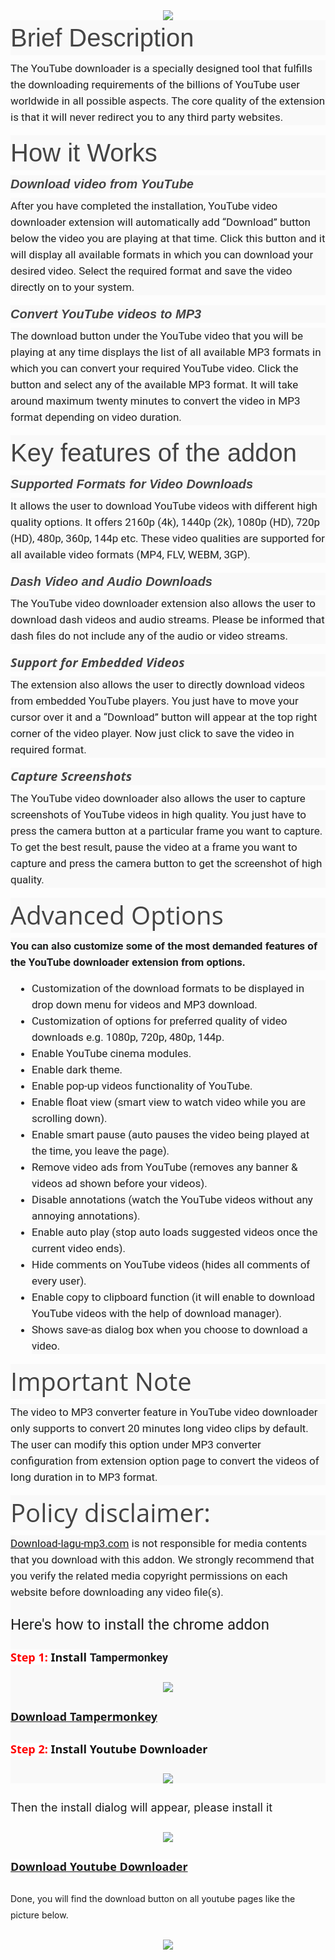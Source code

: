 <div class="separator" style="clear: both; text-align: center;">
<a href="https://1.bp.blogspot.com/-ig8jjShxus8/XB5g2SvNvCI/AAAAAAAAALI/DPoJXOpTKVclknd1GLvxUwg9rww6tSUSwCLcBGAs/s1600/Youtube%2BDownloader%2BAddon.png" imageanchor="1" style="margin-left: 1em; margin-right: 1em;"><img border="0" data-original-height="624" data-original-width="1348" src="https://1.bp.blogspot.com/-ig8jjShxus8/XB5g2SvNvCI/AAAAAAAAALI/DPoJXOpTKVclknd1GLvxUwg9rww6tSUSwCLcBGAs/s1600/Youtube%2BDownloader%2BAddon.png" /></a></div>
<h2 style="background-color: #f9f9f9; box-sizing: inherit; color: #444444; font-family: rajdhani, sans-serif !important; font-size: 2.5rem; font-weight: 400 !important; line-height: 1.4; margin: 0px 0px 0.5rem; padding: 0px; text-rendering: optimizelegibility;">
Brief Description</h2>
<div style="background-color: #f9f9f9; box-sizing: inherit; color: #202121; font-family: Roboto, sans-serif; font-size: 17px; line-height: 26px; margin-bottom: 1rem; padding: 0px; text-rendering: optimizelegibility;">
The YouTube downloader is a specially designed tool that fulfills the downloading requirements of the billions of YouTube user worldwide in all possible aspects. The core quality of the extension is that it will never redirect you to any third party websites.</div>
<h2 style="background-color: #f9f9f9; box-sizing: inherit; color: #444444; font-family: rajdhani, sans-serif !important; font-size: 2.5rem; font-weight: 400 !important; line-height: 1.4; margin: 0px 0px 0.5rem; padding: 0px; text-rendering: optimizelegibility;">
How it Works</h2>
<h5 style="background-color: #f9f9f9; box-sizing: inherit; color: #444444; font-family: rajdhani, sans-serif !important; font-size: 1.25rem; line-height: 1.4; margin: 0px 0px 0.5rem; padding: 0px; text-rendering: optimizelegibility;">
Download video from YouTube</h5>
<div style="background-color: #f9f9f9; box-sizing: inherit; color: #202121; font-family: Roboto, sans-serif; font-size: 17px; line-height: 26px; margin-bottom: 1rem; padding: 0px; text-rendering: optimizelegibility;">
After you have completed the installation, YouTube video downloader extension will automatically add “Download” button below the video you are playing at that time. Click this button and it will display all available formats in which you can download your desired video. Select the required format and save the video directly on to your system.</div>
<h5 style="background-color: #f9f9f9; box-sizing: inherit; color: #444444; font-family: rajdhani, sans-serif !important; font-size: 1.25rem; line-height: 1.4; margin: 0px 0px 0.5rem; padding: 0px; text-rendering: optimizelegibility;">
Convert YouTube videos to MP3</h5>
<div style="background-color: #f9f9f9; box-sizing: inherit; color: #202121; font-family: Roboto, sans-serif; font-size: 17px; line-height: 26px; margin-bottom: 1rem; padding: 0px; text-rendering: optimizelegibility;">
The download button under the YouTube video that you will be playing at any time displays the list of all available MP3 formats in which you can convert your required YouTube video. Click the button and select any of the available MP3 format. It will take around maximum twenty minutes to convert the video in MP3 format depending on video duration.</div>
<h2 style="background-color: #f9f9f9; box-sizing: inherit; color: #444444; font-family: rajdhani, sans-serif !important; font-size: 2.5rem; font-weight: 400 !important; line-height: 1.4; margin: 0px 0px 0.5rem; padding: 0px; text-rendering: optimizelegibility;">
Key features of the addon</h2>
<h5 style="background-color: #f9f9f9; box-sizing: inherit; color: #444444; font-family: rajdhani, sans-serif !important; font-size: 1.25rem; line-height: 1.4; margin: 0px 0px 0.5rem; padding: 0px; text-rendering: optimizelegibility;">
Supported Formats for Video Downloads</h5>
<div style="background-color: #f9f9f9; box-sizing: inherit; color: #202121; font-family: Roboto, sans-serif; font-size: 17px; line-height: 26px; margin-bottom: 1rem; padding: 0px; text-rendering: optimizelegibility;">
It allows the user to download YouTube videos with different high quality options. It offers 2160p (4k), 1440p (2k), 1080p (HD), 720p (HD), 480p, 360p, 144p etc. These video qualities are supported for all available video formats (MP4, FLV, WEBM, 3GP).</div>
<h5 style="background-color: #f9f9f9; box-sizing: inherit; color: #444444; font-family: rajdhani, sans-serif !important; font-size: 1.25rem; line-height: 1.4; margin: 0px 0px 0.5rem; padding: 0px; text-rendering: optimizelegibility;">
Dash Video and Audio Downloads</h5>
<div style="background-color: #f9f9f9; box-sizing: inherit; color: #202121; font-family: Roboto, sans-serif; font-size: 17px; line-height: 26px; margin-bottom: 1rem; padding: 0px; text-rendering: optimizelegibility;">
The YouTube video downloader extension also allows the user to download dash videos and audio streams. Please be informed that dash files do not include any of the audio or video streams.</div>
<div class="yrm-content yrm-content-1" data-show-status="true" id="yrm-VmWYv" style="box-sizing: inherit; margin: 0px; padding: 0px;">
<div class="yrm-inner-content-wrapper yrm-cntent-1" id="yrm-cntent-1" style="box-sizing: inherit; margin: 0px; padding: 0px;">
<div style="background-color: #f9f9f9; box-sizing: inherit; color: #202121; font-family: roboto, sans-serif; font-size: 17px; line-height: 26px; margin-bottom: 1rem; padding: 0px;">
</div>
<h5 style="background-color: #f9f9f9; box-sizing: inherit; color: #444444; font-family: montserrat, &quot;open sans&quot;; font-size: 1.25rem; line-height: 1.4; margin: 0px 0px 0.5rem; padding: 0px;">
Support for Embedded Videos</h5>
<div style="background-color: #f9f9f9; box-sizing: inherit; color: #202121; font-family: roboto, sans-serif; font-size: 17px; line-height: 26px; margin-bottom: 1rem; padding: 0px;">
The extension also allows the user to directly download videos from embedded YouTube players. You just have to move your cursor over it and a “Download” button will appear at the top right corner of the video player. Now just click to save the video in required format.</div>
<h5 style="background-color: #f9f9f9; box-sizing: inherit; color: #444444; font-family: montserrat, &quot;open sans&quot;; font-size: 1.25rem; line-height: 1.4; margin: 0px 0px 0.5rem; padding: 0px;">
Capture Screenshots</h5>
<div style="background-color: #f9f9f9; box-sizing: inherit; color: #202121; font-family: roboto, sans-serif; font-size: 17px; line-height: 26px; margin-bottom: 1rem; padding: 0px;">
The YouTube video downloader also allows the user to capture screenshots of YouTube videos in high quality. You just have to press the camera button at a particular frame you want to capture. To get the best result, pause the video at a frame you want to capture and press the camera button to get the screenshot of high quality.</div>
<h2 style="background-color: #f9f9f9; box-sizing: inherit; color: #444444; font-family: montserrat, &quot;open sans&quot;; font-size: 2.5rem; font-weight: 400; line-height: 1.4; margin: 0px 0px 0.5rem; padding: 0px;">
Advanced Options</h2>
<div style="background-color: #f9f9f9; box-sizing: inherit; color: #202121; font-family: roboto, sans-serif; font-size: 17px; line-height: 26px; margin-bottom: 1rem; padding: 0px;">
<span style="box-sizing: inherit; font-weight: 700; line-height: inherit;">You can also customize some of the most demanded features of the YouTube downloader extension from options.</span></div>
<ul style="background-color: #f9f9f9; box-sizing: inherit; color: grey; font-family: montserrat, &quot;open sans&quot;; font-size: 16px; line-height: 1.6; list-style-position: outside; margin: 0px 0px 1rem 2.125rem; padding: 0px;">
<li style="box-sizing: inherit; color: #202121; font-family: Roboto, sans-serif; font-size: 17px; line-height: 26px; margin: 0px; padding: 0px;">Customization of the download formats to be displayed in drop down menu for videos and MP3 download.</li>
<li style="box-sizing: inherit; color: #202121; font-family: Roboto, sans-serif; font-size: 17px; line-height: 26px; margin: 0px; padding: 0px;">Customization of options for preferred quality of video downloads e.g. 1080p, 720p, 480p, 144p.</li>
<li style="box-sizing: inherit; color: #202121; font-family: Roboto, sans-serif; font-size: 17px; line-height: 26px; margin: 0px; padding: 0px;">Enable YouTube cinema modules.</li>
<li style="box-sizing: inherit; color: #202121; font-family: Roboto, sans-serif; font-size: 17px; line-height: 26px; margin: 0px; padding: 0px;">Enable dark theme.</li>
<li style="box-sizing: inherit; color: #202121; font-family: Roboto, sans-serif; font-size: 17px; line-height: 26px; margin: 0px; padding: 0px;">Enable pop-up videos functionality of YouTube.</li>
<li style="box-sizing: inherit; color: #202121; font-family: Roboto, sans-serif; font-size: 17px; line-height: 26px; margin: 0px; padding: 0px;">Enable float view (smart view to watch video while you are scrolling down).</li>
<li style="box-sizing: inherit; color: #202121; font-family: Roboto, sans-serif; font-size: 17px; line-height: 26px; margin: 0px; padding: 0px;">Enable smart pause (auto pauses the video being played at the time, you leave the page).</li>
<li style="box-sizing: inherit; color: #202121; font-family: Roboto, sans-serif; font-size: 17px; line-height: 26px; margin: 0px; padding: 0px;">Remove video ads from YouTube (removes any banner &amp; videos ad shown before your videos).</li>
<li style="box-sizing: inherit; color: #202121; font-family: Roboto, sans-serif; font-size: 17px; line-height: 26px; margin: 0px; padding: 0px;">Disable annotations (watch the YouTube videos without any annoying annotations).</li>
<li style="box-sizing: inherit; color: #202121; font-family: Roboto, sans-serif; font-size: 17px; line-height: 26px; margin: 0px; padding: 0px;">Enable auto play (stop auto loads suggested videos once the current video ends).</li>
<li style="box-sizing: inherit; color: #202121; font-family: Roboto, sans-serif; font-size: 17px; line-height: 26px; margin: 0px; padding: 0px;">Hide comments on YouTube videos (hides all comments of every user).</li>
<li style="box-sizing: inherit; color: #202121; font-family: Roboto, sans-serif; font-size: 17px; line-height: 26px; margin: 0px; padding: 0px;">Enable copy to clipboard function (it will enable to download YouTube videos with the help of download manager).</li>
<li style="box-sizing: inherit; color: #202121; font-family: Roboto, sans-serif; font-size: 17px; line-height: 26px; margin: 0px; padding: 0px;">Shows save-as dialog box when you choose to download a video.</li>
</ul>
<h2 style="background-color: #f9f9f9; box-sizing: inherit; color: #444444; font-family: montserrat, &quot;open sans&quot;; font-size: 2.5rem; font-weight: 400; line-height: 1.4; margin: 0px 0px 0.5rem; padding: 0px;">
Important Note</h2>
<div style="background-color: #f9f9f9; box-sizing: inherit; color: #202121; font-family: roboto, sans-serif; font-size: 17px; line-height: 26px; margin-bottom: 1rem; padding: 0px;">
The video to MP3 converter feature in YouTube video downloader only supports to convert 20 minutes long video clips by default. The user can modify this option under MP3 converter configuration from extension option page to convert the videos of long duration in to MP3 format.</div>
<h2 style="background-color: #f9f9f9; box-sizing: inherit; color: #444444; font-family: montserrat, &quot;open sans&quot;; font-size: 2.5rem; font-weight: 400; line-height: 1.4; margin: 0px 0px 0.5rem; padding: 0px;">
Policy disclaimer:</h2>
<div style="box-sizing: inherit; line-height: 26px; margin-bottom: 1rem; padding: 0px;">
<div style="background-color: #f9f9f9; color: #202121; font-family: roboto, sans-serif; font-size: 17px;">
<a href="https://download-lagu-mp3.com/" target="_blank">Download-lagu-mp3.com</a> is not responsible for media contents that you download with this addon. We strongly recommend that you verify the related media copyright permissions on each website before downloading any video file(s).</div>
<div style="background-color: #f9f9f9; color: #202121; font-family: roboto, sans-serif; font-size: 17px;">
<br /></div>
<div style="background-color: #f9f9f9;">
<span style="color: #202121; font-family: &quot;roboto&quot; , sans-serif; font-size: x-large;">Here's how to install the chrome addon</span></div>
<div style="background-color: #f9f9f9;">
<span style="color: #202121; font-family: &quot;roboto&quot; , sans-serif; font-size: x-large;"><br /></span></div>
<div style="background-color: #f9f9f9;">
<span style="font-size: large;"><span style="background-color: #fefefe; box-sizing: border-box; color: #141414; font-family: &quot;segoe ui&quot; , &quot;helvetica neue&quot; , &quot;helvetica&quot; , &quot;roboto&quot; , &quot;oxygen&quot; , &quot;ubuntu&quot; , &quot;cantarell&quot; , &quot;fira sans&quot; , &quot;droid sans&quot; , sans-serif; font-weight: 700;"><span style="box-sizing: border-box; color: red;">Step 1:</span>&nbsp;</span><b><span style="background-color: #fefefe; box-sizing: border-box; color: #141414; font-family: &quot;segoe ui&quot; , &quot;helvetica neue&quot; , &quot;helvetica&quot; , &quot;roboto&quot; , &quot;oxygen&quot; , &quot;ubuntu&quot; , &quot;cantarell&quot; , &quot;fira sans&quot; , &quot;droid sans&quot; , sans-serif;">Install&nbsp;</span><span style="background-color: white; color: #202124; font-family: &quot;google sans&quot; , &quot;roboto&quot; , &quot;arial&quot; , sans-serif; white-space: nowrap;">Tampermonkey</span></b></span></div>
<div style="background-color: #f9f9f9;">
<span style="background-color: #fefefe; box-sizing: border-box; color: #141414; font-family: &quot;segoe ui&quot; , &quot;helvetica neue&quot; , &quot;helvetica&quot; , &quot;roboto&quot; , &quot;oxygen&quot; , &quot;ubuntu&quot; , &quot;cantarell&quot; , &quot;fira sans&quot; , &quot;droid sans&quot; , sans-serif; font-size: 18px; font-weight: 700;"><br /></span></div>
<div class="separator" style="background-color: #f9f9f9; clear: both; text-align: center;">
<a href="https://1.bp.blogspot.com/-fKEytg4lUG8/XB5i5dJq1XI/AAAAAAAAALU/XZN2m-nZOzwNhe32IDaqhnp48VMn5KmPwCLcBGAs/s1600/Screenshot%2B%25281%2529.png" imageanchor="1" style="margin-left: 1em; margin-right: 1em;"><img border="0" data-original-height="624" data-original-width="1365" src="https://1.bp.blogspot.com/-fKEytg4lUG8/XB5i5dJq1XI/AAAAAAAAALU/XZN2m-nZOzwNhe32IDaqhnp48VMn5KmPwCLcBGAs/s1600/Screenshot%2B%25281%2529.png" /></a></div>
<div style="background-color: #f9f9f9;">
<span style="background-color: #fefefe; box-sizing: border-box; color: #141414; font-family: &quot;segoe ui&quot; , &quot;helvetica neue&quot; , &quot;helvetica&quot; , &quot;roboto&quot; , &quot;oxygen&quot; , &quot;ubuntu&quot; , &quot;cantarell&quot; , &quot;fira sans&quot; , &quot;droid sans&quot; , sans-serif; font-size: 18px; font-weight: 700;"><br /></span></div>
<div style="background-color: #f9f9f9;">
<span style="background-color: #fefefe; box-sizing: border-box; font-size: 18px;"><span style="color: #141414; font-family: &quot;segoe ui&quot; , &quot;helvetica neue&quot; , &quot;helvetica&quot; , &quot;roboto&quot; , &quot;oxygen&quot; , &quot;ubuntu&quot; , &quot;cantarell&quot; , &quot;fira sans&quot; , &quot;droid sans&quot; , sans-serif;"><b><a href="https://chrome.google.com/webstore/detail/tampermonkey/dhdgffkkebhmkfjojejmpbldmpobfkfo" target="_blank">Download Tampermonkey</a></b></span></span></div>
<div style="background-color: #f9f9f9;">
<span style="background-color: #fefefe; box-sizing: border-box; font-size: 18px;"><span style="color: #141414; font-family: &quot;segoe ui&quot; , &quot;helvetica neue&quot; , &quot;helvetica&quot; , &quot;roboto&quot; , &quot;oxygen&quot; , &quot;ubuntu&quot; , &quot;cantarell&quot; , &quot;fira sans&quot; , &quot;droid sans&quot; , sans-serif;"><br /></span></span></div>
<div style="background-color: #f9f9f9;">
<span style="background-color: #fefefe; box-sizing: border-box; font-size: 18px;"><span style="box-sizing: border-box; color: #141414; font-family: &quot;segoe ui&quot; , &quot;helvetica neue&quot; , &quot;helvetica&quot; , &quot;roboto&quot; , &quot;oxygen&quot; , &quot;ubuntu&quot; , &quot;cantarell&quot; , &quot;fira sans&quot; , &quot;droid sans&quot; , sans-serif; font-weight: 700;"><span style="box-sizing: border-box; color: red;">Step 2:</span>&nbsp;Install Youtube Downloader</span></span></div>
<div style="background-color: #f9f9f9;">
<span style="background-color: #fefefe; box-sizing: border-box; font-size: 18px;"><span style="box-sizing: border-box; color: #141414; font-family: &quot;segoe ui&quot; , &quot;helvetica neue&quot; , &quot;helvetica&quot; , &quot;roboto&quot; , &quot;oxygen&quot; , &quot;ubuntu&quot; , &quot;cantarell&quot; , &quot;fira sans&quot; , &quot;droid sans&quot; , sans-serif; font-weight: 700;"><br /></span></span></div>
<div class="separator" style="background-color: #f9f9f9; clear: both; text-align: center;">
<a href="https://3.bp.blogspot.com/-CQPY0ghNABw/XB5j5cPcEtI/AAAAAAAAALo/PRRgbuyhsesMZTDqiiqjShLI504s0N5iACLcBGAs/s1600/Screenshot%2B%25281%2529.png" imageanchor="1" style="margin-left: 1em; margin-right: 1em;"><img border="0" data-original-height="608" data-original-width="1067" src="https://3.bp.blogspot.com/-CQPY0ghNABw/XB5j5cPcEtI/AAAAAAAAALo/PRRgbuyhsesMZTDqiiqjShLI504s0N5iACLcBGAs/s1600/Screenshot%2B%25281%2529.png" /></a></div>
<br />
<span style="font-size: large;">Then the install dialog will appear, please install it</span><br />
<br />
<div class="separator" style="clear: both; text-align: center;">
<a href="https://1.bp.blogspot.com/-YCKgJT0FghE/XB5mCfkKEzI/AAAAAAAAAL0/gmuiGjGMZ5IiquAmf7uXYtAQmm2LHegpgCLcBGAs/s1600/Screenshot%2B%25281%2529.png" imageanchor="1" style="margin-left: 1em; margin-right: 1em;"><img border="0" data-original-height="621" data-original-width="1365" src="https://1.bp.blogspot.com/-YCKgJT0FghE/XB5mCfkKEzI/AAAAAAAAAL0/gmuiGjGMZ5IiquAmf7uXYtAQmm2LHegpgCLcBGAs/s1600/Screenshot%2B%25281%2529.png" /></a></div>
<br />
<b style="background-color: #fefefe; color: #141414; font-family: &quot;Segoe UI&quot;, &quot;Helvetica Neue&quot;, Helvetica, Roboto, Oxygen, Ubuntu, Cantarell, &quot;Fira Sans&quot;, &quot;Droid Sans&quot;, sans-serif; font-size: 18px;"><a href="https://gist.github.com/cybernetwebdesign/dfeda7e74419f7ef3b257faf2aadde25" target="_blank">Download Youtube Downloader</a></b><br />
<br />
Done, you will find the download button on all youtube pages like the picture below.<br />
<br />
<div class="separator" style="clear: both; text-align: center;">
<a href="https://1.bp.blogspot.com/-ruwuTcS5QFY/XB5of6tHKVI/AAAAAAAAAMc/yVks8HYqW5EyiJ7hUIPtOGxTcAfersoJgCLcBGAs/s1600/Screenshot%2B%25281%2529.png" imageanchor="1" style="margin-left: 1em; margin-right: 1em;"><img border="0" data-original-height="620" data-original-width="1365" src="https://1.bp.blogspot.com/-ruwuTcS5QFY/XB5of6tHKVI/AAAAAAAAAMc/yVks8HYqW5EyiJ7hUIPtOGxTcAfersoJgCLcBGAs/s1600/Screenshot%2B%25281%2529.png" /></a></div>
<br />
<div class="separator" style="clear: both; text-align: center;">
</div>
</div>
</div>
</div>
